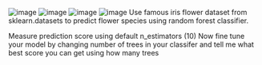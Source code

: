 ![image](https://github.com/user-attachments/assets/639d7379-617b-440a-980d-c2f78a587e4d)
![image](https://github.com/user-attachments/assets/5b284b44-222f-4bea-a7c2-877eef41444e)
![image](https://github.com/user-attachments/assets/0c3bc434-7f91-4554-885f-4c354ae01892)
![image](https://github.com/user-attachments/assets/9a4d9a66-c16a-4d4f-902f-74074fe2c8bf)
Use famous iris flower dataset from sklearn.datasets to predict flower species using random forest classifier.

Measure prediction score using default n_estimators (10)
Now fine tune your model by changing number of trees in your classifer and tell me what best score you can get using how many trees

